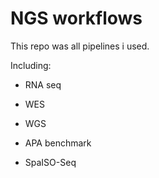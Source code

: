 # NGS workflows

This repo was all pipelines i used.

Including:

- RNA seq
 
- WES

- WGS

- APA benchmark

- SpaISO-Seq